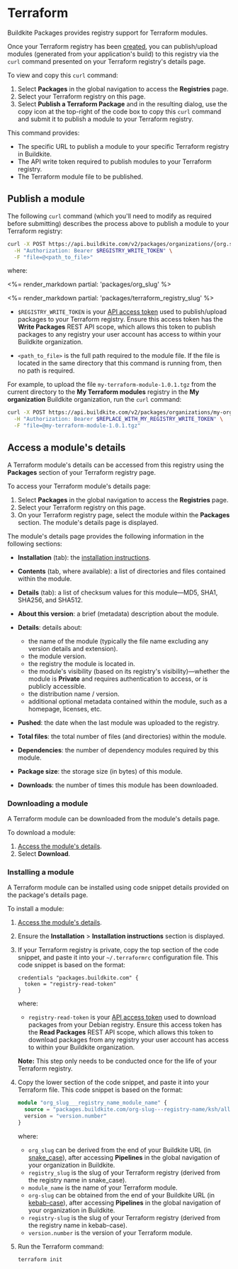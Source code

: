 # Terraform

Buildkite Packages provides registry support for Terraform modules.

Once your Terraform registry has been [created](/docs/packages/manage-registries#create-a-registry), you can publish/upload modules (generated from your application's build) to this registry via the `curl` command presented on your Terraform registry's details page.

To view and copy this `curl` command:

1. Select **Packages** in the global navigation to access the **Registries** page.
1. Select your Terraform registry on this page.
1. Select **Publish a Terraform Package** and in the resulting dialog, use the copy icon at the top-right of the code box to copy this `curl` command and submit it to publish a module to your Terraform registry.

This command provides:

- The specific URL to publish a module to your specific Terraform registry in Buildkite.
- The API write token required to publish modules to your Terraform registry.
- The Terraform module file to be published.

## Publish a module

The following `curl` command (which you'll need to modify as required before submitting) describes the process above to publish a module to your Terraform registry:

```bash
curl -X POST https://api.buildkite.com/v2/packages/organizations/{org.slug}/registries/{registry.slug}/packages.json \
  -H "Authorization: Bearer $REGISTRY_WRITE_TOKEN" \
  -F "file=@<path_to_file>"
```

where:

<%= render_markdown partial: 'packages/org_slug' %>

<%= render_markdown partial: 'packages/terraform_registry_slug' %>

- `$REGISTRY_WRITE_TOKEN` is your [API access token](https://buildkite.com/user/api-access-tokens) used to publish/upload packages to your Terraform registry. Ensure this access token has the **Write Packages** REST API scope, which allows this token to publish packages to any registry your user account has access to within your Buildkite organization.

- `<path_to_file>` is the full path required to the module file. If the file is located in the same directory that this command is running from, then no path is required.

For example, to upload the file `my-terraform-module-1.0.1.tgz` from the current directory to the **My Terraform modules** registry in the **My organization** Buildkite organization, run the `curl` command:

```bash
curl -X POST https://api.buildkite.com/v2/packages/organizations/my-organization/registries/my-terraform-modules/packages.json \
  -H "Authorization: Bearer $REPLACE_WITH_MY_REGISTRY_WRITE_TOKEN" \
  -F "file=@my-terraform-module-1.0.1.tgz"
```

## Access a module's details

A Terraform module's details can be accessed from this registry using the **Packages** section of your Terraform registry page.

To access your Terraform module's details page:

1. Select **Packages** in the global navigation to access the **Registries** page.
1. Select your Terraform registry on this page.
1. On your Terraform registry page, select the module within the **Packages** section. The module's details page is displayed.

The module's details page provides the following information in the following sections:

- **Installation** (tab): the [installation instructions](#access-a-modules-details-installing-a-module).
- **Contents** (tab, where available): a list of directories and files contained within the module.
- **Details** (tab): a list of checksum values for this module—MD5, SHA1, SHA256, and SHA512.
- **About this version**: a brief (metadata) description about the module.
- **Details**: details about:

    * the name of the module (typically the file name excluding any version details and extension).
    * the module version.
    * the registry the module is located in.
    * the module's visibility (based on its registry's visibility)—whether the module is **Private** and requires authentication to access, or is publicly accessible.
    * the distribution name / version.
    * additional optional metadata contained within the module, such as a homepage, licenses, etc.

- **Pushed**: the date when the last module was uploaded to the registry.
- **Total files**: the total number of files (and directories) within the module.
- **Dependencies**: the number of dependency modules required by this module.
- **Package size**: the storage size (in bytes) of this module.
- **Downloads**: the number of times this module has been downloaded.

### Downloading a module

A Terraform module can be downloaded from the module's details page.

To download a module:

1. [Access the module's details](#access-a-modules-details).
1. Select **Download**.

### Installing a module

A Terraform module can be installed using code snippet details provided on the package's details page.

To install a module:

1. [Access the module's details](#access-a-modules-details).
1. Ensure the **Installation** > **Installation instructions** section is displayed.
1. If your Terraform registry is private, copy the top section of the code snippet, and paste it into your `~/.terraformrc` configuration file. This code snippet is based on the format:

    ```config
    credentials "packages.buildkite.com" {
      token = "registry-read-token"
    }
    ```

    where:
    * `registry-read-token` is your [API access token](https://buildkite.com/user/api-access-tokens) used to download packages from your Debian registry. Ensure this access token has the **Read Packages** REST API scope, which allows this token to download packages from any registry your user account has access to within your Buildkite organization.

    **Note:** This step only needs to be conducted once for the life of your Terraform registry.

1. Copy the lower section of the code snippet, and paste it into your Terraform file. This code snippet is based on the format:

    ```terraform
    module "org_slug___registry_name_module_name" {
      source = "packages.buildkite.com/org-slug---registry-name/ksh/all"
      version = "version.number"
    }
    ```

    where:
    * `org_slug` can be derived from the end of your Buildkite URL (in [snake_case](https://en.wikipedia.org/wiki/Letter_case#Snake_case)), after accessing **Pipelines** in the global navigation of your organization in Buildkite.
    * `registry_slug` is the slug of your Terraform registry (derived from the registry name in snake_case).
    * `module_name` is the name of your Terraform module.
    * `org-slug` can be obtained from the end of your Buildkite URL (in [kebab-case](https://en.wikipedia.org/wiki/Letter_case#Kebab_case)), after accessing **Pipelines** in the global navigation of your organization in Buildkite.
    * `registry-slug` is the slug of your Terraform registry (derived from the registry name in kebab-case).
    * `version.number` is the version of your Terraform module.

1. Run the Terraform command:

    ```bash
    terraform init
    ```
